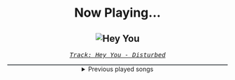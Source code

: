<div align="center"> 
<h1>Now Playing...</h1>

![Hey You](https://i.scdn.co/image/ab67616d00001e0284979e281b0b2739d478f53c)
--
_<samp><a href="https://open.spotify.com/track/4htDVrtEQig7ONhZCkumo9">Track: Hey You - Disturbed</a></samp>_

<div style="border: 1px #4B5054 solid"></div>
<details>
  <summary>
    Previous played songs
  </summary>
  <table>
    <thead>
      <tr>
        <th>
          Artist
        </th>
        <th>
          Song
        </th>
        <th>
          Link
        </th>
      </tr>
    </thead>
    <tbody>
      <tr><td>Disturbed</td><td>Hey You</td><td><a href="https://open.spotify.com/track/4htDVrtEQig7ONhZCkumo9">https://open.spotify.com/track/4htDVrtEQig7ONhZCkumo9</a></td></tr><tr><td>Disturbed</td><td>Divisive</td><td><a href="https://open.spotify.com/track/7nX184BkSrhOhj2mxEaHQi">https://open.spotify.com/track/7nX184BkSrhOhj2mxEaHQi</a></td></tr><tr><td>Disturbed</td><td>Unstoppable</td><td><a href="https://open.spotify.com/track/6l769YojBjFfjOItRJQPCM">https://open.spotify.com/track/6l769YojBjFfjOItRJQPCM</a></td></tr><tr><td>Disturbed</td><td>Love to Hate</td><td><a href="https://open.spotify.com/track/1MQpvnxTXpP2BlWNwfQdU6">https://open.spotify.com/track/1MQpvnxTXpP2BlWNwfQdU6</a></td></tr><tr><td>Disturbed</td><td>Won't Back Down</td><td><a href="https://open.spotify.com/track/1y2hwMtcZ3nE6fwxkoJhkV">https://open.spotify.com/track/1y2hwMtcZ3nE6fwxkoJhkV</a></td></tr><tr><td>Disturbed</td><td>Feeding the Fire</td><td><a href="https://open.spotify.com/track/33l1p3N7TCrWluW4grQdpv">https://open.spotify.com/track/33l1p3N7TCrWluW4grQdpv</a></td></tr><tr><td>Disturbed</td><td>Don't Tell Me (feat. Ann Wilson)</td><td><a href="https://open.spotify.com/track/0oeJFU64zXTLV4GJXdADEG">https://open.spotify.com/track/0oeJFU64zXTLV4GJXdADEG</a></td></tr><tr><td>Disturbed</td><td>Part of Me</td><td><a href="https://open.spotify.com/track/2Yrz4su3lpdKNBMFDkGitn">https://open.spotify.com/track/2Yrz4su3lpdKNBMFDkGitn</a></td></tr><tr><td>Disturbed</td><td>Hey You</td><td><a href="https://open.spotify.com/track/4htDVrtEQig7ONhZCkumo9">https://open.spotify.com/track/4htDVrtEQig7ONhZCkumo9</a></td></tr><tr><td>Set It Off</td><td>I'll Sleep When I'm Dead</td><td><a href="https://open.spotify.com/track/72vsd9IEBIonmvIY7TEjXK">https://open.spotify.com/track/72vsd9IEBIonmvIY7TEjXK</a></td></tr><tr><td>Set It Off</td><td>I'll Sleep When I'm Dead</td><td><a href="https://open.spotify.com/track/72vsd9IEBIonmvIY7TEjXK">https://open.spotify.com/track/72vsd9IEBIonmvIY7TEjXK</a></td></tr><tr><td>Set It Off</td><td>I'll Sleep When I'm Dead</td><td><a href="https://open.spotify.com/track/72vsd9IEBIonmvIY7TEjXK">https://open.spotify.com/track/72vsd9IEBIonmvIY7TEjXK</a></td></tr><tr><td>Set It Off</td><td>I'll Sleep When I'm Dead</td><td><a href="https://open.spotify.com/track/5XLVfQhBz6vkJDd9NhgbXQ">https://open.spotify.com/track/5XLVfQhBz6vkJDd9NhgbXQ</a></td></tr><tr><td>Set It Off</td><td>Plastic Promises</td><td><a href="https://open.spotify.com/track/1FYTEYMWAu6gz7BYDHyoBU">https://open.spotify.com/track/1FYTEYMWAu6gz7BYDHyoBU</a></td></tr><tr><td>Set It Off</td><td>I'll Sleep When I'm Dead</td><td><a href="https://open.spotify.com/track/5XLVfQhBz6vkJDd9NhgbXQ">https://open.spotify.com/track/5XLVfQhBz6vkJDd9NhgbXQ</a></td></tr><tr><td>Set It Off</td><td>Unopened Windows</td><td><a href="https://open.spotify.com/track/3OZRFzq1k5bljp4w7Pi0JX">https://open.spotify.com/track/3OZRFzq1k5bljp4w7Pi0JX</a></td></tr><tr><td>Set It Off</td><td>I Want You (Gone)</td><td><a href="https://open.spotify.com/track/2Eg9Gh1JFuK8Nh5pZzOWvh">https://open.spotify.com/track/2Eg9Gh1JFuK8Nh5pZzOWvh</a></td></tr><tr><td>Set It Off</td><td>Raise No Fool</td><td><a href="https://open.spotify.com/track/7DwagcjbU3k0Y4wFyqDvW6">https://open.spotify.com/track/7DwagcjbU3k0Y4wFyqDvW6</a></td></tr><tr><td>Set It Off</td><td>Stitch Me Up</td><td><a href="https://open.spotify.com/track/58y7d9xg91SHf5ItIiGqIm">https://open.spotify.com/track/58y7d9xg91SHf5ItIiGqIm</a></td></tr><tr><td>Set It Off</td><td>No Disrespect</td><td><a href="https://open.spotify.com/track/1piChbCeKngXLmNBdB58Vt">https://open.spotify.com/track/1piChbCeKngXLmNBdB58Vt</a></td></tr>
    </tbody>
  </table>
</details>

</div>
